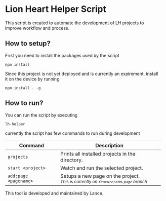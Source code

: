 # Lion Heart Helper Script

This script is created to automate the development of LH projects to improve workflow and process.

## How to setup?
First you need to install the packages used by the script
```
npm install
```
Since this project is not yet deployed and is currently an expirement, install it on the device by running
```
npm install . -g
```
## How to run?
You can run the script by executing
```
lh-helper
```
currently the script has few commands to run during development

| Command | Description |
| --- | --- |
| `projects` | Prints all installed projects in the directory. |
| `start <project>` | Watch and run the selected project. |
| `add:page <pagename>` | Setups a new page on the project. <br> <sub>_This is currently on `feature/add-page` branch_<sub> |

This tool is developed and maintained by Lance.